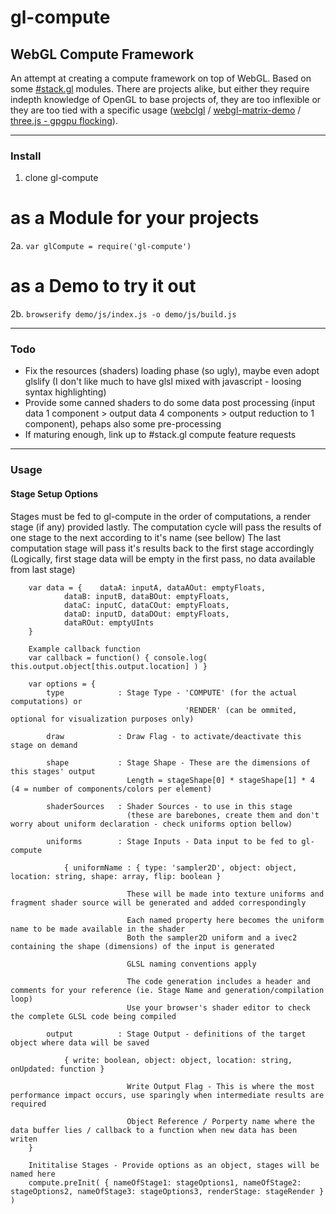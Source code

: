 # gl-compute

## WebGL Compute Framework

An attempt at creating a compute framework on top of WebGL. Based on some [#stack.gl](http://www.stack.gl) modules. There are projects alike, but either they require indepth knowledge of OpenGL to base projects of, they are too inflexible or they are too tied with a specific usage ([webclgl](https://github.com/stormcolor/webclgl) / [webgl-matrix-demo](https://github.com/watmough/webgl-matrix-demo) / [three.js - gpgpu flocking](http://jabtunes.com/labs/3d/gpuflocking/webgl_gpgpu_flocking6.html)).

****

### Install

1. clone gl-compute

# as a Module for your projects

2a. `var glCompute = require('gl-compute')`

# as a Demo to try it out

2b. `browserify demo/js/index.js -o demo/js/build.js`

****

### Todo

- Fix the resources (shaders) loading phase (so ugly), maybe even adopt glslify (I don't like much to have glsl mixed with javascript - loosing syntax highlighting)
- Provide some canned shaders to do some data post processing (input data 1 component > output data 4 components > output reduction to 1 component), pehaps also some pre-processing
- If maturing enough, link up to #stack.gl compute feature requests

****

### Usage

#### Stage Setup Options

Stages must be fed to gl-compute in the order of computations, a render stage (if any) provided lastly.
The computation cycle will pass the results of one stage to the next according to it's name (see bellow)
The last computation stage will pass it's results back to the first stage accordingly
(Logically, first stage data will be empty in the first pass, no data available from last stage)

```
	var data = {	dataA: inputA, dataAOut: emptyFloats,
			dataB: inputB, dataBOut: emptyFloats,
			dataC: inputC, dataCOut: emptyFloats,
			dataD: inputD, dataDOut: emptyFloats,
			dataROut: emptyUInts
	}
	
	Example callback function
	var callback = function() { console.log( this.output.object[this.output.location] ) }
	
	var options = {
		type			: Stage Type - 'COMPUTE' (for the actual computations) or
									   'RENDER' (can be ommited, optional for visualization purposes only)

		draw			: Draw Flag - to activate/deactivate this stage on demand
		
		shape			: Stage Shape - These are the dimensions of this stages' output
						  Length = stageShape[0] * stageShape[1] * 4 (4 = number of components/colors per element)

		shaderSources	: Shader Sources - to use in this stage
						  (these are barebones, create them and don't worry about uniform declaration - check uniforms option bellow)

		uniforms		: Stage Inputs - Data input to be fed to gl-compute
		
			{ uniformName : { type: 'sampler2D', object: object, location: string, shape: array, flip: boolean }
			
						  These will be made into texture uniforms and fragment shader source will be generated and added correspondingly
						  
						  Each named property here becomes the uniform name to be made available in the shader
						  Both the sampler2D uniform and a ivec2 containing the shape (dimensions) of the input is generated
						  						  
						  GLSL naming conventions apply
						  
						  The code generation includes a header and comments for your reference (ie. Stage Name and generation/compilation loop)
						  Use your browser's shader editor to check the complete GLSL code being compiled

		output			: Stage Output - definitions of the target object where data will be saved
		
			{ write: boolean, object: object, location: string, onUpdated: function }
			
						  Write Output Flag - This is where the most performance impact occurs, use sparingly when intermediate results are required
		
						  Object Reference / Porperty name where the data buffer lies / callback to a function when new data has been writen
	}
	
	Inititalise Stages - Provide options as an object, stages will be named here	
	compute.preInit( { nameOfStage1: stageOptions1, nameOfStage2: stageOptions2, nameOfStage3: stageOptions3, renderStage: stageRender } )
```
